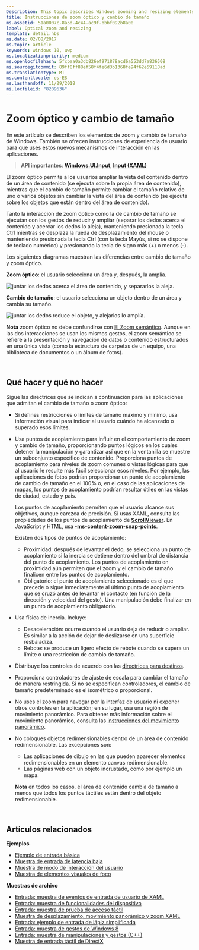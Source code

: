```yaml
---
Description: This topic describes Windows zooming and resizing elements and provides user experience guidelines for using these interaction mechanisms in your apps.
title: Instrucciones de zoom óptico y cambio de tamaño
ms.assetid: 51a0007c-8a5d-4c44-ac9f-bbbf092b8a00
label: Optical zoom and resizing
template: detail.hbs
ms.date: 02/08/2017
ms.topic: article
keywords: windows 10, uwp
ms.localizationpriority: medium
ms.openlocfilehash: 5fcbaa0a3db826ef971878acd6a553dd7a836508
ms.sourcegitcommit: 89ff8ff88ef58f4fe6d3b1368fe94f62e59118ad
ms.translationtype: MT
ms.contentlocale: es-ES
ms.lasthandoff: 11/29/2018
ms.locfileid: "8209636"
---
```

# <a name="optical-zoom-and-resizing"></a>Zoom óptico y cambio de tamaño



En este artículo se describen los elementos de zoom y cambio de tamaño de Windows. También se ofrecen instrucciones de experiencia de usuario para que uses estos nuevos mecanismos de interacción en las aplicaciones.

> **API importantes**: [**Windows.UI.Input**](https://msdn.microsoft.com/library/windows/apps/br242084), [**Input (XAML)**](https://msdn.microsoft.com/library/windows/apps/br227994)

El zoom óptico permite a los usuarios ampliar la vista del contenido dentro de un área de contenido (se ejecuta sobre la propia área de contenido), mientras que el cambio de tamaño permite cambiar el tamaño relativo de uno o varios objetos sin cambiar la vista del área de contenido (se ejecuta sobre los objetos que están dentro del área de contenido).

Tanto la interacción de zoom óptico como la de cambio de tamaño se ejecutan con los gestos de reducir y ampliar (separar los dedos acerca el contenido y acercar los dedos lo aleja), manteniendo presionada la tecla Ctrl mientras se desplaza la rueda de desplazamiento del mouse o manteniendo presionada la tecla Ctrl (con la tecla Mayús, si no se dispone de teclado numérico) y presionando la tecla de signo más (+) o menos (-).

Los siguientes diagramas muestran las diferencias entre cambio de tamaño y zoom óptico.

**Zoom óptico**: el usuario selecciona un área y, después, la amplía.

![juntar los dedos acerca el área de contenido, y separarlos la aleja.](images/areazoom.png)

**Cambio de tamaño**: el usuario selecciona un objeto dentro de un área y cambia su tamaño.

![juntar los dedos reduce el objeto, y alejarlos lo amplía.](images/objectresize.png)

**Nota**  zoom óptico no debe confundirse con [El Zoom semántico](../controls-and-patterns/semantic-zoom.md). Aunque en las dos interacciones se usan los mismos gestos, el zoom semántico se refiere a la presentación y navegación de datos o contenido estructurados en una única vista (como la estructura de carpetas de un equipo, una biblioteca de documentos o un álbum de fotos).

 

## <a name="dos-and-donts"></a>Qué hacer y qué no hacer


Sigue las directrices que se indican a continuación para las aplicaciones que admitan el cambio de tamaño o zoom óptico:

-   Si defines restricciones o límites de tamaño máximo y mínimo, usa información visual para indicar al usuario cuándo ha alcanzado o superado esos límites.
-   Usa puntos de acoplamiento para influir en el comportamiento de zoom y cambio de tamaño, proporcionando puntos lógicos en los cuales detener la manipulación y garantizar así que en la ventanilla se muestre un subconjunto específico de contenido. Proporciona puntos de acoplamiento para niveles de zoom comunes o vistas lógicas para que al usuario le resulte más fácil seleccionar esos niveles. Por ejemplo, las aplicaciones de fotos podrían proporcionar un punto de acoplamiento de cambio de tamaño en el 100% o, en el caso de las aplicaciones de mapas, los puntos de acoplamiento podrían resultar útiles en las vistas de ciudad, estado y país.

    Los puntos de acoplamiento permiten que el usuario alcance sus objetivos, aunque carezca de precisión. Si usas XAML, consulta las propiedades de los puntos de acoplamiento de [**ScrollViewer**](https://msdn.microsoft.com/library/windows/apps/br209527). En JavaScript y HTML, usa [**-ms-content-zoom-snap-points**](https://msdn.microsoft.com/library/hh771895).

    Existen dos tipos de puntos de acoplamiento:

    -   Proximidad: después de levantar el dedo, se selecciona un punto de acoplamiento si la inercia se detiene dentro del umbral de distancia del punto de acoplamiento. Los puntos de acoplamiento en proximidad aún permiten que el zoom y el cambio de tamaño finalicen entre los puntos de acoplamiento.
    -   Obligatorio: el punto de acoplamiento seleccionado es el que precede o sigue inmediatamente al último punto de acoplamiento que se cruzó antes de levantar el contacto (en función de la dirección y velocidad del gesto). Una manipulación debe finalizar en un punto de acoplamiento obligatorio.
-   Usa física de inercia. Incluye:
    -   Desaceleración: ocurre cuando el usuario deja de reducir o ampliar. Es similar a la acción de dejar de deslizarse en una superficie resbaladiza.
    -   Rebote: se produce un ligero efecto de rebote cuando se supera un límite o una restricción de cambio de tamaño.
-   Distribuye los controles de acuerdo con las [directrices para destinos](guidelines-for-targeting.md).
-   Proporciona controladores de ajuste de escala para cambiar el tamaño de manera restringida. Si no se especifican controladores, el cambio de tamaño predeterminado es el isométrico o proporcional.
-   No uses el zoom para navegar por la interfaz de usuario ni exponer otros controles en la aplicación; en su lugar, usa una región de movimiento panorámico. Para obtener más información sobre el movimiento panorámico, consulta las [instrucciones del movimiento panorámico](guidelines-for-panning.md).
-   No coloques objetos redimensionables dentro de un área de contenido redimensionable. Las excepciones son:
    -   Las aplicaciones de dibujo en las que pueden aparecer elementos redimensionables en un elemento canvas redimensionable.
    -   Las páginas web con un objeto incrustado, como por ejemplo un mapa.

    **Nota**  en todos los casos, el área de contenido cambia de tamaño a menos que todos los puntos táctiles están dentro del objeto redimensionable.

     

## <a name="related-articles"></a>Artículos relacionados


**Ejemplos**
* [Ejemplo de entrada básica](https://go.microsoft.com/fwlink/p/?LinkID=620302)
* [Muestra de entrada de latencia baja](https://go.microsoft.com/fwlink/p/?LinkID=620304)
* [Muestra de modo de interacción del usuario](https://go.microsoft.com/fwlink/p/?LinkID=619894)
* [Muestra de elementos visuales de foco](https://go.microsoft.com/fwlink/p/?LinkID=619895)

**Muestras de archivo**
* [Entrada: muestra de eventos de entrada de usuario de XAML](https://go.microsoft.com/fwlink/p/?linkid=226855)
* [Entrada: muestra de funcionalidades del dispositivo](https://go.microsoft.com/fwlink/p/?linkid=231530)
* [Entrada: muestra de prueba de acceso táctil](https://go.microsoft.com/fwlink/p/?linkid=231590)
* [Muestra de desplazamiento, movimiento panorámico y zoom XAML](https://go.microsoft.com/fwlink/p/?linkid=251717)
* [Entrada: ejemplo de entrada de lápiz simplificada](https://go.microsoft.com/fwlink/p/?linkid=246570)
* [Entrada: muestra de gestos de Windows 8](https://go.microsoft.com/fwlink/p/?LinkId=264995)
* [Entrada: muestra de manipulaciones y gestos (C++)](https://go.microsoft.com/fwlink/p/?linkid=231605)
* [Muestra de entrada táctil de DirectX](https://go.microsoft.com/fwlink/p/?LinkID=231627)
 

 




